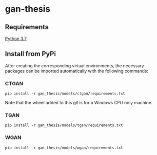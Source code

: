 # gan-thesis

## Requirements
[Python 3.7](https://www.python.org/downloads/release/python-377/)

## Install from PyPi
After creating the corresponding virtual environments, the necessary packages can be imported automatically with the following commands:

### CTGAN
`pip install -r gan_thesis/models/ctgan/requirements.txt`

Note that the wheel added to this git is for a Windows CPU only machine.
### TGAN
`pip install -r gan_thesis/models/tgan/requirements.txt`
### WGAN
`pip install -r gan_thesis/models/wgan/requirements.txt`
